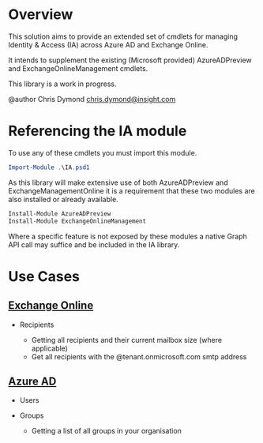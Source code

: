 # Overview

This solution aims to provide an extended set of cmdlets for managing Identity & Access (IA) across Azure AD and Exchange Online.

It intends to supplement the existing (Microsoft provided) AzureADPreview and ExchangeOnlineManagement cmdlets.

This library is a work in progress.

@author Chris Dymond chris.dymond@insight.com

# Referencing the IA module

To use any of these cmdlets you must import this module.

```powershell
Import-Module .\IA.psd1
```

As this library will make extensive use of both AzureADPreview and ExchangeManagementOnline it is a requirement that these two modules are also installed or already available.

```powershell
Install-Module AzureADPreview
Install-Module ExchangeOnlineManagement
```

Where a specific feature is not exposed by these modules a native Graph API call may suffice and be included in the IA library.

# Use Cases

## [Exchange Online](EXO/README.md)

- Recipients

  - Getting all recipients and their current mailbox size (where applicable)
  - Get all recipients with the @tenant.onmicrosoft.com smtp address

## [Azure AD](AzureAD/README.md)

- Users

- Groups
  - Getting a list of all groups in your organisation
